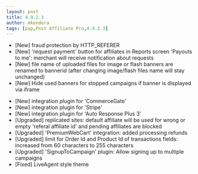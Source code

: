 ```yaml
---
layout: post
title: 4.9.2.3
author: mkendera
tags: [pap,Post Affiliate Pro,4.9.2.3]
---
```


- [New] fraud protection by HTTP_REFERER
- [New] 'request payment' button for affiliates in Reports screen 'Payouts to me': merchant will receive notification about requests
- [New] file name of uploaded files for image or flash banners are renamed to bannerid (after changing image/flash files name will stay unchanged)
- [New] Hide used banners for stopped campaigns if banner is displayed via iframe

<!--more-->

- [New] integration plugin for 'CommerceGate'
- [New] integration plugin for 'Stripe'
- [New] integration plugin for 'Auto Response Plus 3'
- [Upgraded]  replicated sites: default affiliate will be used for wrong or empty 'referal affiliate id' and pending affiliates are blocked
- [Upgraded]  'PremiumWebCart' integration: added processing refunds
- [Upgraded]  limit for Order Id and Product Id of transactions fields: increased from 60 characters to 255 characters
- [Upgraded]  'SignupToCampaign' plugin: Allow signing up to multiple campaigns
- [Fixed] LiveAgent style theme
